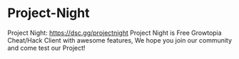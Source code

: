 # Project-Night
Project Night: https://dsc.gg/projectnight Project Night is Free Growtopia Cheat/Hack Client with awesome features, We hope you join our community and come test our Project!
